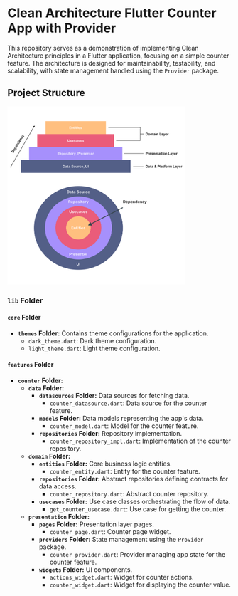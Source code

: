 # Clean Architecture Flutter Counter App with Provider

This repository serves as a demonstration of implementing Clean Architecture principles in a Flutter application, focusing on a simple counter feature. The architecture is designed for maintainability, testability, and scalability, with state management handled using the `Provider` package.

## Project Structure

<img src="assets/1_KtSvmSz5XOeSTeBWEjUeXg.png" alt="App Screenshot" width="400" height="400">

### `lib` Folder

#### `core` Folder

- **`themes` Folder:** Contains theme configurations for the application.
  - `dark_theme.dart`: Dark theme configuration.
  - `light_theme.dart`: Light theme configuration.

#### `features` Folder

- **`counter` Folder:**
  - **`data` Folder:**
    - **`datasources` Folder:** Data sources for fetching data.
      - `counter_datasource.dart`: Data source for the counter feature.
    - **`models` Folder:** Data models representing the app's data.
      - `counter_model.dart`: Model for the counter feature.
    - **`repositories` Folder:** Repository implementation.
      - `counter_repository_impl.dart`: Implementation of the counter repository.
  - **`domain` Folder:**
    - **`entities` Folder:** Core business logic entities.
      - `counter_entity.dart`: Entity for the counter feature.
    - **`repositories` Folder:** Abstract repositories defining contracts for data access.
      - `counter_repository.dart`: Abstract counter repository.
    - **`usecases` Folder:** Use case classes orchestrating the flow of data.
      - `get_counter_usecase.dart`: Use case for getting the counter.
  - **`presentation` Folder:**
    - **`pages` Folder:** Presentation layer pages.
      - `counter_page.dart`: Counter page widget.
    - **`providers` Folder:** State management using the `Provider` package.
      - `counter_provider.dart`: Provider managing app state for the counter feature.
    - **`widgets` Folder:** UI components.
      - `actions_widget.dart`: Widget for counter actions.
      - `counter_widget.dart`: Widget for displaying the counter value.
